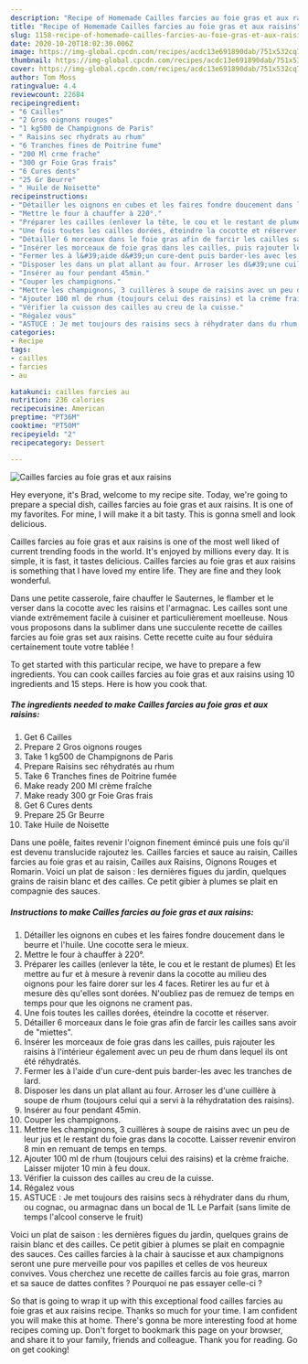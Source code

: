 ```yaml
---
description: "Recipe of Homemade Cailles farcies au foie gras et aux raisins"
title: "Recipe of Homemade Cailles farcies au foie gras et aux raisins"
slug: 1158-recipe-of-homemade-cailles-farcies-au-foie-gras-et-aux-raisins
date: 2020-10-20T18:02:30.006Z
image: https://img-global.cpcdn.com/recipes/acdc13e691890dab/751x532cq70/cailles-farcies-au-foie-gras-et-aux-raisins-photo-principale-de-la-recette.jpg
thumbnail: https://img-global.cpcdn.com/recipes/acdc13e691890dab/751x532cq70/cailles-farcies-au-foie-gras-et-aux-raisins-photo-principale-de-la-recette.jpg
cover: https://img-global.cpcdn.com/recipes/acdc13e691890dab/751x532cq70/cailles-farcies-au-foie-gras-et-aux-raisins-photo-principale-de-la-recette.jpg
author: Tom Moss
ratingvalue: 4.4
reviewcount: 22684
recipeingredient:
- "6 Cailles"
- "2 Gros oignons rouges"
- "1 kg500 de Champignons de Paris"
- " Raisins sec rhydrats au rhum"
- "6 Tranches fines de Poitrine fume"
- "200 Ml crme frache"
- "300 gr Foie Gras frais"
- "6 Cures dents"
- "25 Gr Beurre"
- " Huile de Noisette"
recipeinstructions:
- "Détailler les oignons en cubes et les faires fondre doucement dans le beurre et l&#39;huile. Une cocotte sera le mieux."
- "Mettre le four à chauffer à 220°."
- "Préparer les cailles (enlever la tête, le cou et le restant de plumes) Et les mettre au fur et à mesure à revenir dans la cocotte au milieu des oignons pour les faire dorer sur les 4 faces. Retirer les au fur et à mesure dès qu&#39;elles sont dorées. N&#39;oubliez pas de remuez de temps en temps pour que les oignons ne crament pas."
- "Une fois toutes les cailles dorées, éteindre la cocotte et réserver."
- "Détailler 6 morceaux dans le foie gras afin de farcir les cailles sans avoir de &#34;miettes&#34;."
- "Insérer les morceaux de foie gras dans les cailles, puis rajouter les raisins à l&#39;intérieur également avec un peu de rhum dans lequel ils ont été réhydratés."
- "Fermer les à l&#39;aide d&#39;un cure-dent puis barder-les avec les tranches de lard."
- "Disposer les dans un plat allant au four. Arroser les d&#39;une cuillère à soupe de rhum (toujours celui qui a servi à la réhydratation des raisins)."
- "Insérer au four pendant 45min."
- "Couper les champignons."
- "Mettre les champignons, 3 cuillères à soupe de raisins avec un peu de leur jus et le restant du foie gras dans la cocotte. Laisser revenir environ 8 min en remuant de temps en temps."
- "Ajouter 100 ml de rhum (toujours celui des raisins) et la crème fraiche. Laisser mijoter 10 min à feu doux."
- "Vérifier la cuisson des cailles au creu de la cuisse."
- "Régalez vous"
- "ASTUCE : Je met toujours des raisins secs à réhydrater dans du rhum, ou cognac, ou armagnac dans un bocal de 1L Le Parfait (sans limite de temps l&#39;alcool conserve le fruit)"
categories:
- Recipe
tags:
- cailles
- farcies
- au

katakunci: cailles farcies au 
nutrition: 236 calories
recipecuisine: American
preptime: "PT36M"
cooktime: "PT50M"
recipeyield: "2"
recipecategory: Dessert

---
```



![Cailles farcies au foie gras et aux raisins](https://img-global.cpcdn.com/recipes/acdc13e691890dab/751x532cq70/cailles-farcies-au-foie-gras-et-aux-raisins-photo-principale-de-la-recette.jpg)

Hey everyone, it's Brad, welcome to my recipe site. Today, we're going to prepare a special dish, cailles farcies au foie gras et aux raisins. It is one of my favorites. For mine, I will make it a bit tasty. This is gonna smell and look delicious.

Cailles farcies au foie gras et aux raisins is one of the most well liked of current trending foods in the world. It's enjoyed by millions every day. It is simple, it is fast, it tastes delicious. Cailles farcies au foie gras et aux raisins is something that I have loved my entire life. They are fine and they look wonderful.

Dans une petite casserole, faire chauffer le Sauternes, le flamber et le verser dans la cocotte avec les raisins et l&#39;armagnac. Les cailles sont une viande extrêmement facile à cuisiner et particulièrement moelleuse. Nous vous proposons dans la sublimer dans une succulente recette de cailles farcies au foie gras set aux raisins. Cette recette cuite au four séduira certainement toute votre tablée !


To get started with this particular recipe, we have to prepare a few ingredients. You can cook cailles farcies au foie gras et aux raisins using 10 ingredients and 15 steps. Here is how you cook that.

<!--inarticleads1-->

##### The ingredients needed to make Cailles farcies au foie gras et aux raisins:

1. Get 6 Cailles
1. Prepare 2 Gros oignons rouges
1. Take 1 kg500 de Champignons de Paris
1. Prepare  Raisins sec réhydratés au rhum
1. Take 6 Tranches fines de Poitrine fumée
1. Make ready 200 Ml crème fraîche
1. Make ready 300 gr Foie Gras frais
1. Get 6 Cures dents
1. Prepare 25 Gr Beurre
1. Take  Huile de Noisette


Dans une poêle, faites revenir l&#39;oignon finement émincé puis une fois qu&#39;il est devenu translucide rajoutez les. Cailles farcies et sauce au raisin, Cailles farcies au foie gras et au raisin, Cailles aux Raisins, Oignons Rouges et Romarin. Voici un plat de saison : les dernières figues du jardin, quelques grains de raisin blanc et des cailles. Ce petit gibier à plumes se plait en compagnie des sauces. 

<!--inarticleads2-->

##### Instructions to make Cailles farcies au foie gras et aux raisins:

1. Détailler les oignons en cubes et les faires fondre doucement dans le beurre et l&#39;huile. Une cocotte sera le mieux.
1. Mettre le four à chauffer à 220°.
1. Préparer les cailles (enlever la tête, le cou et le restant de plumes) Et les mettre au fur et à mesure à revenir dans la cocotte au milieu des oignons pour les faire dorer sur les 4 faces. Retirer les au fur et à mesure dès qu&#39;elles sont dorées. N&#39;oubliez pas de remuez de temps en temps pour que les oignons ne crament pas.
1. Une fois toutes les cailles dorées, éteindre la cocotte et réserver.
1. Détailler 6 morceaux dans le foie gras afin de farcir les cailles sans avoir de &#34;miettes&#34;.
1. Insérer les morceaux de foie gras dans les cailles, puis rajouter les raisins à l&#39;intérieur également avec un peu de rhum dans lequel ils ont été réhydratés.
1. Fermer les à l&#39;aide d&#39;un cure-dent puis barder-les avec les tranches de lard.
1. Disposer les dans un plat allant au four. Arroser les d&#39;une cuillère à soupe de rhum (toujours celui qui a servi à la réhydratation des raisins).
1. Insérer au four pendant 45min.
1. Couper les champignons.
1. Mettre les champignons, 3 cuillères à soupe de raisins avec un peu de leur jus et le restant du foie gras dans la cocotte. Laisser revenir environ 8 min en remuant de temps en temps.
1. Ajouter 100 ml de rhum (toujours celui des raisins) et la crème fraiche. Laisser mijoter 10 min à feu doux.
1. Vérifier la cuisson des cailles au creu de la cuisse.
1. Régalez vous
1. ASTUCE : Je met toujours des raisins secs à réhydrater dans du rhum, ou cognac, ou armagnac dans un bocal de 1L Le Parfait (sans limite de temps l&#39;alcool conserve le fruit)


Voici un plat de saison : les dernières figues du jardin, quelques grains de raisin blanc et des cailles. Ce petit gibier à plumes se plait en compagnie des sauces. Ces cailles farcies à la chair à saucisse et aux champignons seront une pure merveille pour vos papilles et celles de vos heureux convives. Vous cherchez une recette de cailles farcis au foie gras, marron et sa sauce de dattes confites ? Pourquoi ne pas essayer celle-ci ? 

So that is going to wrap it up with this exceptional food cailles farcies au foie gras et aux raisins recipe. Thanks so much for your time. I am confident you will make this at home. There's gonna be more interesting food at home recipes coming up. Don't forget to bookmark this page on your browser, and share it to your family, friends and colleague. Thank you for reading. Go on get cooking!
